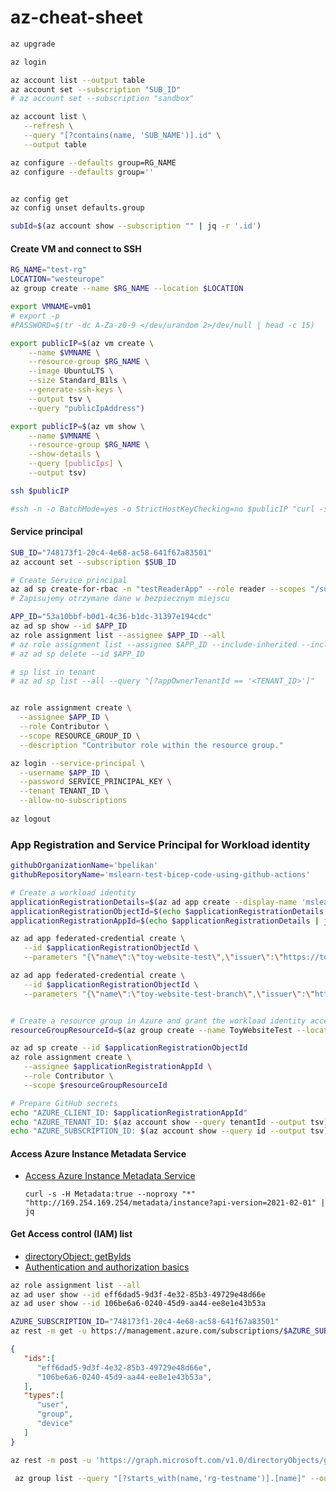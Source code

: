 # az-cheat-sheet

```bash
az upgrade

az login

az account list --output table
az account set --subscription "SUB_ID"
# az account set --subscription "sandbox"

az account list \
   --refresh \
   --query "[?contains(name, 'SUB_NAME')].id" \
   --output table

az configure --defaults group=RG_NAME
az configure --defaults group=''


az config get
az config unset defaults.group

subId=$(az account show --subscription "" | jq -r '.id')
```


#### Create VM and connect to SSH
```bash
RG_NAME="test-rg"
LOCATION="westeurope"
az group create --name $RG_NAME --location $LOCATION

export VMNAME=vm01
# export -p
#PASSWORD=$(tr -dc A-Za-z0-9 </dev/urandom 2>/dev/null | head -c 15)

export publicIP=$(az vm create \
    --name $VMNAME \
    --resource-group $RG_NAME \
    --image UbuntuLTS \
    --size Standard_B1ls \
    --generate-ssh-keys \
    --output tsv \
    --query "publicIpAddress")

export publicIP=$(az vm show \
    --name $VMNAME \
    --resource-group $RG_NAME \
    --show-details \
    --query [publicIps] \
    --output tsv)

ssh $publicIP

#ssh -n -o BatchMode=yes -o StrictHostKeyChecking=no $publicIP "curl -s http://URL:8080/api/healthcheck"
```

#### Service principal
```bash
SUB_ID="748173f1-20c4-4e68-ac58-641f67a83501"
az account set --subscription $SUB_ID

# Create Service principal
az ad sp create-for-rbac -n "testReaderApp" --role reader --scopes "/subscriptions/$SUB_ID"
# Zapisujemy otrzymane dane w bezpiecznym miejscu

APP_ID="53a10bbf-b0d1-4c36-b1dc-31397e194cdc"
az ad sp show --id $APP_ID
az role assignment list --assignee $APP_ID --all
# az role assignment list --assignee $APP_ID --include-inherited --include-groups
# az ad sp delete --id $APP_ID

# sp list in tenant
# az ad sp list --all --query "[?appOwnerTenantId == '<TENANT_ID>']"


az role assignment create \
  --assignee $APP_ID \
  --role Contributor \
  --scope RESOURCE_GROUP_ID \
  --description "Contributor role within the resource group."

az login --service-principal \
  --username $APP_ID \
  --password SERVICE_PRINCIPAL_KEY \
  --tenant TENANT_ID \
  --allow-no-subscriptions
  
az logout
```

### App Registration and Service Principal for Workload identity 
```bash
githubOrganizationName='bpelikan'
githubRepositoryName='mslearn-test-bicep-code-using-github-actions'

# Create a workload identity
applicationRegistrationDetails=$(az ad app create --display-name 'mslearn-toy-website-test')
applicationRegistrationObjectId=$(echo $applicationRegistrationDetails | jq -r '.id')
applicationRegistrationAppId=$(echo $applicationRegistrationDetails | jq -r '.appId')

az ad app federated-credential create \
   --id $applicationRegistrationObjectId \
   --parameters "{\"name\":\"toy-website-test\",\"issuer\":\"https://token.actions.githubusercontent.com\",\"subject\":\"repo:${githubOrganizationName}/${githubRepositoryName}:environment:Website\",\"audiences\":[\"api://AzureADTokenExchange\"]}"

az ad app federated-credential create \
   --id $applicationRegistrationObjectId \
   --parameters "{\"name\":\"toy-website-test-branch\",\"issuer\":\"https://token.actions.githubusercontent.com\",\"subject\":\"repo:${githubOrganizationName}/${githubRepositoryName}:ref:refs/heads/main\",\"audiences\":[\"api://AzureADTokenExchange\"]}"


# Create a resource group in Azure and grant the workload identity access
resourceGroupResourceId=$(az group create --name ToyWebsiteTest --location westus --query id --output tsv)

az ad sp create --id $applicationRegistrationObjectId
az role assignment create \
   --assignee $applicationRegistrationAppId \
   --role Contributor \
   --scope $resourceGroupResourceId

# Prepare GitHub secrets
echo "AZURE_CLIENT_ID: $applicationRegistrationAppId"
echo "AZURE_TENANT_ID: $(az account show --query tenantId --output tsv)"
echo "AZURE_SUBSCRIPTION_ID: $(az account show --query id --output tsv)"
```


#### Access Azure Instance Metadata Service
* [Access Azure Instance Metadata Service](https://docs.microsoft.com/en-us/azure/virtual-machines/linux/instance-metadata-service?tabs=linux#access-azure-instance-metadata-service)

    `curl -s -H Metadata:true --noproxy "*" "http://169.254.169.254/metadata/instance?api-version=2021-02-01" | jq`


#### Get Access control (IAM) list
* [directoryObject: getByIds](https://docs.microsoft.com/en-us/graph/api/directoryobject-getbyids?view=graph-rest-1.0&tabs=http)
* [Authentication and authorization basics](https://docs.microsoft.com/en-us/graph/auth/auth-concepts)


```bash
az role assignment list --all 
az ad user show --id eff6dad5-9d3f-4e32-85b3-49729e48d66e
az ad user show --id 106be6a6-0240-45d9-aa44-ee8e1e43b53a

AZURE_SUBSCRIPTION_ID="748173f1-20c4-4e68-ac58-641f67a83501"
az rest -m get -u https://management.azure.com/subscriptions/$AZURE_SUBSCRIPTION_ID/providers/Microsoft.Authorization/roleAssignments?api-version=2015-07-01 
```

```json
{
   "ids":[
      "eff6dad5-9d3f-4e32-85b3-49729e48d66e",
      "106be6a6-0240-45d9-aa44-ee8e1e43b53a",
   ],
   "types":[
      "user",
      "group",
      "device"
   ]
}
```

```bash
az rest -m post -u 'https://graph.microsoft.com/v1.0/directoryObjects/getByIds' --body @body.json > response.json

```

```bash
 az group list --query "[?starts_with(name,'rg-testname')].[name]" --output tsv | xargs -L1 bash -c 'az group delete --name $0 --no-wait --yes'
```

